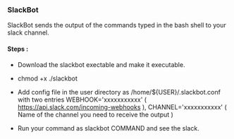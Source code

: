 ### SlackBot

SlackBot sends the output of the commands typed in the bash shell to your slack channel.

#### Steps :

* Download the slackbot exectable and make it executable.

* chmod +x ./slackbot

* Add config file in the user directory as /home/${USER}/.slackbot.conf with two entries 
WEBHOOK='xxxxxxxxxxx' ( https://api.slack.com/incoming-webhooks ), 
CHANNEL='xxxxxxxxxxx' ( Name of the channel you need to receive the output ) 


* Run your command as slackbot COMMAND and see the slack.
